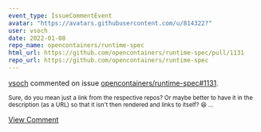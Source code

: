 ```yaml
---
event_type: IssueCommentEvent
avatar: "https://avatars.githubusercontent.com/u/814322?"
user: vsoch
date: 2022-01-08
repo_name: opencontainers/runtime-spec
html_url: https://github.com/opencontainers/runtime-spec/pull/1131
repo_url: https://github.com/opencontainers/runtime-spec
---
```


<a href='https://github.com/vsoch' target='_blank'>vsoch</a> commented on issue <a href='https://github.com/opencontainers/runtime-spec/pull/1131' target='_blank'>opencontainers/runtime-spec#1131</a>.

<small>Sure, do you mean just a link from the respective repos? Or maybe better to have it in the description (as a URL) so that it isn't then rendered and links to itself? :laughing: ...</small>

<a href='https://github.com/opencontainers/runtime-spec/pull/1131' target='_blank'>View Comment</a>